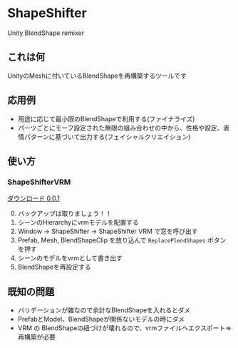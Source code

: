 # ShapeShifter
Unity BlendShape remixer

## これは何

UnityのMeshに付いているBlendShapeを再構築するツールです

## 応用例

+ 用途に応じて最小限のBlendShapeで利用する(ファイナライズ)
+ パーツごとにモーフ設定された無限の組み合わせの中から、性格や設定、表情パターンに基づいて出力する(フェイシャルクリエイション)

## 使い方

### ShapeShifterVRM

[ダウンロード 0.0.1](./releases/download/0.0.1/ShapeShifterVRM_0.0.1.unitypackage)

0. バックアップは取りましょう！！
1. シーンのHierarchyにvrmモデルを配置する
2. Window -> ShapeShifter -> ShapeShifter VRM で窓を呼び出す
3. Prefab, Mesh, BlendShapeClip を放り込んで `ReplacePlendShapes` ボタンを押す
4. シーンのモデルをvrmとして書き出す
5. BlendShapeを再設定する

## 既知の問題

+ バリデーションが雑なので余計なBlendShapeを入れるとダメ
+ PrefabとModel、BlendShapeが関係ないモデルの時にダメ
+ VRM の BlendShapeの紐づけが壊れるので、vrmファイルへエクスポート⇒再構築が必要
